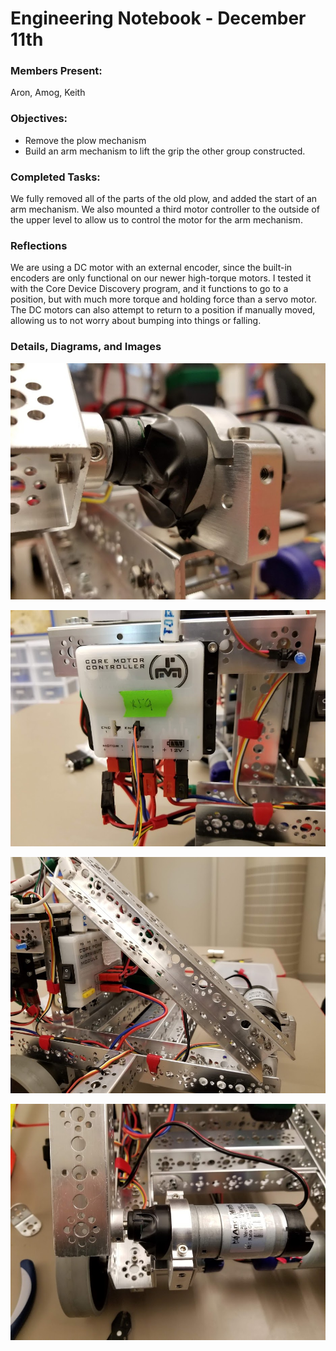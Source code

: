 # Engineering Notebook - December 11th
### Members Present:
Aron, Amog, Keith

### Objectives:
- Remove the plow mechanism
- Build an arm mechanism to lift the grip the other group constructed.

### Completed Tasks:
We fully removed all of the parts of the old plow, and added the start of an arm mechanism. We also mounted a third motor controller to the outside of the upper level to allow us to control the motor for the arm mechanism.

### Reflections
We are using a DC motor with an external encoder, since the built-in encoders are only functional on our newer high-torque motors. I tested it with the Core Device Discovery program, and it functions to go to a position, but with much more torque and holding force than a servo motor. The DC motors can also attempt to return to a position if manually moved, allowing us to not worry about bumping into things or falling.

### Details, Diagrams, and Images
![Close-up image of the encoder attached to the motor](images/121101.png)

![Image of the motor controller attached to the side of the robot](images/121102.jpg)

![Image of the arm on the robot, taken from the side](images/121103.png)

![Image of the arm on the robot, taken from the front](images/121104.jpg)
